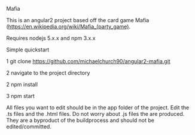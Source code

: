 Mafia

This is an angular2 project based off the card game Mafia (https://en.wikipedia.org/wiki/Mafia_(party_game).

Requires nodejs 5.x.x and npm 3.x.x

Simple quickstart

1 git clone https://github.com/michaelchurch90/angular2-mafia.git

2 navigate to the project directory

2 npm install 

3 npm start

All files you want to edit should be in the app folder of the project.
Edit the .ts files and the .html files.
Do not worry about .js files the are produced. They are a byproduct of the buildprocess and should not be edited/committed.
